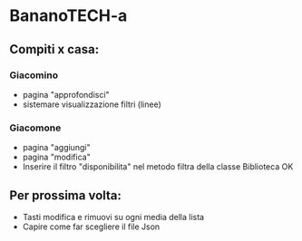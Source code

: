 # BananoTECH-a
## Compiti x casa:
### Giacomino
- pagina "approfondisci"
- sistemare visualizzazione filtri (linee)

### Giacomone
- pagina "aggiungi"
- pagina "modifica"
- Inserire il filtro "disponibilita" nel metodo filtra della classe Biblioteca OK

## Per prossima volta:
- Tasti modifica e rimuovi su ogni media della lista
- Capire come far scegliere il file Json

